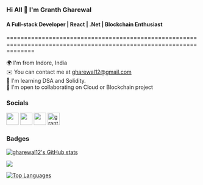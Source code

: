 <!--
**gharewal12/gharewal12** is a ✨ _special_ ✨ repository because its `README.md` (this file) appears on your GitHub profile.

Here are some ideas to get you started:

- 🔭 I’m currently working on ...
- 🌱 I’m currently learning ...
- 👯 I’m looking to collaborate on ...
- 🤔 I’m looking for help with ...
- 💬 Ask me about ...
- 📫 How to reach me: ...
- 😄 Pronouns: ...
- ⚡ Fun fact: ...
-->

### Hi All 👋 I'm Granth Gharewal
#### A Full-stack Developer | React | .Net | Blockchain Enthusiast
====================================================================================================================


🌍  I'm from Indore, India<br/>
✉️  You can contact me at gharewal12@gmail.com<br/>
🧠  I'm learning DSA and Solidity.<br/>
🤝  I'm open to collaborating on Cloud or Blockchain project<br/>

### Socials

<p align="left">
  
  <a href="https://www.linkedin.com/in/granth-gharewal" target="_blank" rel="noreferrer"><img src="https://raw.githubusercontent.com/danielcranney/readme-generator/main/public/icons/socials/linkedin.svg" width="32" height="32" /></a>
  <a href="https://www.github.com/gharewal12" target="_blank" rel="noreferrer"><img src="https://raw.githubusercontent.com/danielcranney/readme-generator/main/public/icons/socials/github.svg" width="32" height="32" /></a>
  <a href="https://twitter.com/granthgharewal" target="_blank" rel="noreferrer"><img src="https://raw.githubusercontent.com/danielcranney/readme-generator/main/public/icons/socials/twitter.svg" width="32" height="32" /></a>
  <a href="https://www.hackerrank.com/gharewal12" traget="_blank" rel="noreferrer"><img src="https://img.icons8.com/external-tal-revivo-color-tal-revivo/96/000000/external-hackerrank-is-a-technology-company-that-focuses-on-competitive-programming-logo-color-tal-revivo.png" alt="granthgharewal" width="32" height="32"/></a>
</p>

### Badges

<a href="http://www.github.com/gharewal12"><img src="https://github-readme-stats.vercel.app/api?username=gharewal12&show_icons=true" alt="gharewal12's GitHub stats" /></a>

<a href="http://www.github.com/gharewal12"><img src="https://github-readme-streak-stats.herokuapp.com/?user=gharewal12" /></a>

<a href="https://github.com/gharewal12" align="left"><img src="https://github-readme-stats.vercel.app/api/top-langs/?username=gharewal12" alt="Top Languages" /></a>



